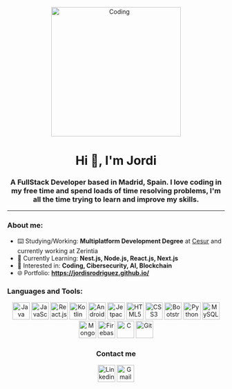 <div id="header" align="center">
  <img src="https://media.giphy.com/media/26tn33aiTi1jkl6H6/giphy.gif" title"Coding" alt="Coding" width="300px" />
  <h1>Hi 👋, I'm Jordi</h1>
  <h3>A FullStack Developer based in Madrid, Spain. I love coding in my free time and spend loads of time resolving problems, I'm all the time trying to learn and improve my skills.</h3>
 </div>
 
---

### About me:

- ⌨️ Studying/Working: **Multiplatform Development Degree** at [Cesur](https://www.cesurformacion.com/centros/madrid/plaza-eliptica) and currently working at Zerintia
- 🌱 Currently Learning: **Nest.js, Node.js, React.js, Next.js**
- 👾 Interested in: **Coding, Cibersecurity, AI, Blockchain**
- 🌐 Portfolio: **https://jordisrodriguez.github.io/**

### Languages and Tools:
<div id="languages" align="center">
  <img src="https://cdn.jsdelivr.net/gh/devicons/devicon/icons/java/java-original.svg" title="Java" alt="Java" height="40px" width="40px"/>
  
  <img src="https://cdn.jsdelivr.net/gh/devicons/devicon/icons/javascript/javascript-original.svg" title="JavaScript" alt="JavaScript" height="40px" width="40px"/>
  <img src="https://cdn.jsdelivr.net/gh/devicons/devicon/icons/react/react-original.svg" title="React.js" alt="React.js" height="40px" width="40px"/>
  
  <img src="https://cdn.jsdelivr.net/gh/devicons/devicon/icons/kotlin/kotlin-original.svg" title="Kotlin" alt="Kotlin" height="40px" width="40px"/>
  <img src="https://cdn.jsdelivr.net/gh/devicons/devicon/icons/android/android-plain.svg" title="Android" alt="Android" height="40px" width="40px"/>
  <img src="https://3.bp.blogspot.com/-VVp3WvJvl84/X0Vu6EjYqDI/AAAAAAAAPjU/ZOMKiUlgfg8ok8DY8Hc-ocOvGdB0z86AgCLcBGAsYHQ/s1600/jetpack%2Bcompose%2Bicon_RGB.png"        title="Jetpack Compose" alt="Jetpack Compose" height="40px" width="40px"/>
  
  
  <img src="https://cdn.jsdelivr.net/gh/devicons/devicon/icons/html5/html5-original.svg" title="HTML5" alt="HTML5" height="40px" width="40px"/>
  <img src="https://cdn.jsdelivr.net/gh/devicons/devicon/icons/css3/css3-original.svg" title="CSS3" alt="CSS3" height="40px" width="40px"/>
  <img src="https://cdn.jsdelivr.net/gh/devicons/devicon/icons/bootstrap/bootstrap-original.svg" title="Bootstrap" alt="Bootstrap" height="40px" width="40px"/>
  
  <img src="https://cdn.jsdelivr.net/gh/devicons/devicon/icons/python/python-original.svg" title="Python" alt="Python" height="40px" width="40px"/>
  
  <img src="https://cdn.jsdelivr.net/gh/devicons/devicon/icons/mysql/mysql-original.svg" title="MySQL" alt="MySQL" height="40px" width="40px"/>
  <img src="https://cdn.jsdelivr.net/gh/devicons/devicon/icons/mongodb/mongodb-original.svg" title="MongoDB" alt="MongoDB" height="40px" width="40px"/>
  <img src="https://cdn.jsdelivr.net/gh/devicons/devicon/icons/firebase/firebase-plain.svg" title="Firebase" alt="Firebase" height="40px" width="40px"/>
  
  <img src="https://cdn.jsdelivr.net/gh/devicons/devicon/icons/c/c-original.svg" title="C" alt="C" height="40px" width="40px"/>
  
  <img src="https://cdn.jsdelivr.net/gh/devicons/devicon/icons/git/git-original.svg" title="Git" alt="Git" height="40px" width="40px"/>
</div>

<div align="center">
<h3>Contact me</h3>
<a href="https://www.linkedin.com/in/jordi-sumba">
  <img src="https://cdn-icons-png.flaticon.com/512/174/174857.png" title="LinkedIn" alt="Linkedin" height="40px" width="40px"/></a>
  <a href="mailto:jordisumba@gmail.com">
  <img src="https://cdn-icons-png.flaticon.com/512/5968/5968534.png" title="jordisumba@gmail.com" alt="Gmail" height="40px" width="40px"/></a>
</div>
